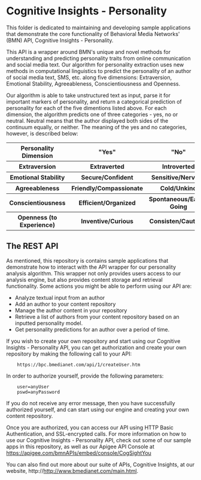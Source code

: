 Cognitive Insights - Personality
====================

This folder is dedicated to maintaining and developing sample applications that demonstrate the core functionality of Behavioral Media Networks' (BMN) API, Cognitive Insights - Personality.

This API is a wrapper around BMN's unique and novel methods for understanding and predicting personality traits from online communication and social media text. Our algorithm for personality extraction uses new methods in computational linguistics to predict the personality of an author of social media text, SMS, etc. along five dimensions: Extraversion, Emotional Stability, Agreeableness, Conscientiousness and Openness.

Our algorithm is able to take unstructured text as input, parse it for important markers of personality, and return a categorical prediction of personality for each of the five dimentions listed above. For each dimension, the algorithm predicts one of three categories - yes, no or neutral. Neutral means that the author displayed both sides of the continuum equally, or neither. The meaning of the yes and no categories, however, is described below:

<table>
	<tr>
		<th>Personality Dimension</th>
		<th>"Yes"</th>
		<th>"No"</th>
	</tr>
	<tr>
		<th>Extraversion</th>
		<th>Extraverted</th>
		<th>Introverted</th>
	</tr>
	<tr>
		<th>Emotional Stability</th>
		<th>Secure/Confident</th>
		<th>Sensitive/Nervous</th>
	</tr>
	<tr>
		<th>Agreeableness</th>
		<th>Friendly/Compassionate</th>
		<th>Cold/Unkind</th>
	</tr>
	<tr>
		<th>Conscientiousness</th>
		<th>Efficient/Organized</th>
		<th>Spontaneous/Easy-Going</th>
	</tr>
	<tr>
		<th>Openness (to Experience)</th>
		<th>Inventive/Curious</th>
		<th>Consisten/Cautious</th>
	</tr>
</table>

The REST API
-------------------

As mentioned, this repository is contains sample applications that demonstrate how to interact with the API wrapper for our personality analysis algorithm. This wrapper not only provides users access to our analysis engine, but also provides content storage and retrieval functionality. Some actions you might be able to perform using our API are: 

* Analyze textual input from an author
* Add an author to your content repository
* Manage the author content in your repository
* Retrieve a list of authors from your content repository based on an inputted personality model.
* Get personality predictions for an author over a period of time.

If you wish to create your own repository and start using our Cognitive Insights - Personality API, you can get authorization and create your own repository by making the following call to your API:

		https://bpc.bmedianet.com/api/1/createUser.htm

In order to authorize yourself, provide the following parameters:

		user=anyUser
		pswd=anyPassword

If you do not receive any error message, then you have successfully authorized yourself, and can start using our engine and creating your own content repository. 

Once you are authorized, you can access our API using HTTP Basic Authentication, and SSL-encrypted calls. For more information on how to use our Cognitive Insights - Personality API, check out some of our sample apps in this repository, as well as our Apigee API Console at https://apigee.com/bmnAPIs/embed/console/CogSightYou

You can also find out more about our suite of APIs, Cognitive Insights, at our website, http://http://www.bmedianet.com/main.html.
